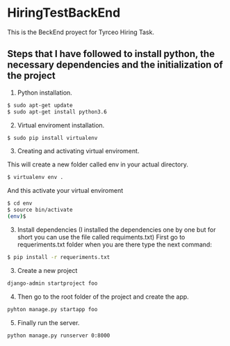 # HiringTestBackEnd

This is the BeckEnd proyect for Tyrceo Hiring Task.

## Steps that I have followed to install python, the necessary dependencies and the initialization of the project

1. Python installation.

```bash
$ sudo apt-get update
$ sudo apt-get install python3.6
```

2. Virtual enviroment installation.

```bash
$ sudo pip install virtualenv
```

3. Creating and activating virtual enviroment.

This will create a new folder called env in your actual directory.
```bash
$ virtualenv env .
```

And this activate your virtual enviroment
```bash
$ cd env
$ source bin/activate
(env)$
```

3. Install dependencies (I installed the dependencies one by one but for short you can use the file called requiments.txt)
First go to requeriments.txt folder when you are there type the next command:

```bash
$ pip install -r requeriments.txt
```

3. Create a new project

```bash
django-admin startproject foo
```

4. Then go to the root folder of the project and create the app.

```bash
pyhton manage.py startapp foo
```

5. Finally run the server.

```bash
python manage.py runserver 0:8000
```


